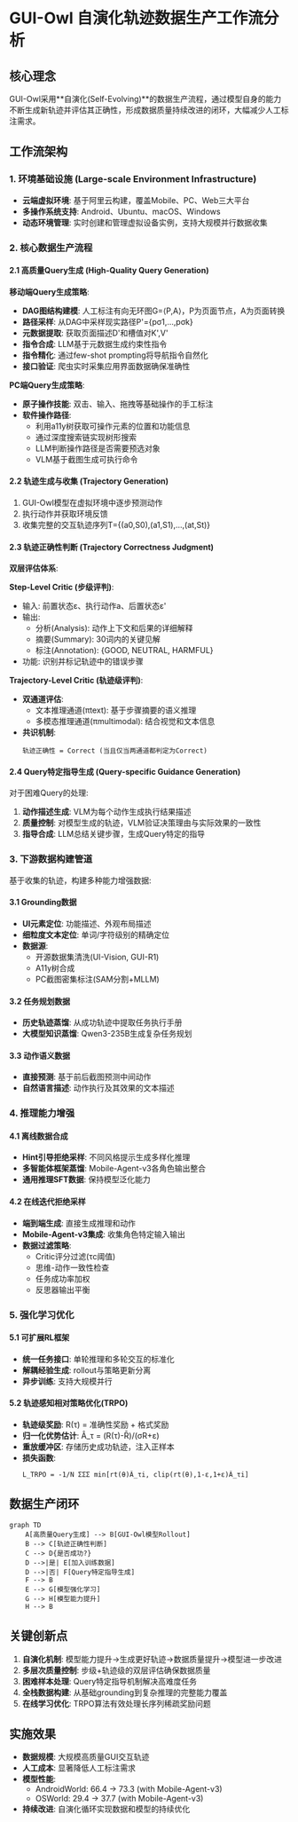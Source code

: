 # GUI-Owl 自演化轨迹数据生产工作流分析

## 核心理念
GUI-Owl采用**自演化(Self-Evolving)**的数据生产流程，通过模型自身的能力不断生成新轨迹并评估其正确性，形成数据质量持续改进的闭环，大幅减少人工标注需求。

## 工作流架构

### 1. 环境基础设施 (Large-scale Environment Infrastructure)
- **云端虚拟环境**: 基于阿里云构建，覆盖Mobile、PC、Web三大平台
- **多操作系统支持**: Android、Ubuntu、macOS、Windows
- **动态环境管理**: 实时创建和管理虚拟设备实例，支持大规模并行数据收集

### 2. 核心数据生产流程

#### 2.1 高质量Query生成 (High-Quality Query Generation)

**移动端Query生成策略**:
- **DAG图结构建模**: 人工标注有向无环图G=⟨P,A⟩，P为页面节点，A为页面转换
- **路径采样**: 从DAG中采样现实路径P'={pσ1,...,pσk}
- **元数据提取**: 获取页面描述D'和槽值对K',V'
- **指令合成**: LLM基于元数据生成约束性指令
- **指令精化**: 通过few-shot prompting将导航指令自然化
- **接口验证**: 爬虫实时采集应用界面数据确保准确性

**PC端Query生成策略**:
- **原子操作技能**: 双击、输入、拖拽等基础操作的手工标注
- **软件操作路径**: 
  - 利用a11y树获取可操作元素的位置和功能信息
  - 通过深度搜索链实现树形搜索
  - LLM判断操作路径是否需要预选对象
  - VLM基于截图生成可执行命令

#### 2.2 轨迹生成与收集 (Trajectory Generation)
1. GUI-Owl模型在虚拟环境中逐步预测动作
2. 执行动作并获取环境反馈
3. 收集完整的交互轨迹序列T={(a0,S0),(a1,S1),...,(at,St)}

#### 2.3 轨迹正确性判断 (Trajectory Correctness Judgment)

**双层评估体系**:

**Step-Level Critic (步级评判)**:
- 输入: 前置状态ε、执行动作a、后置状态ε'
- 输出:
  - 分析(Analysis): 动作上下文和后果的详细解释
  - 摘要(Summary): 30词内的关键见解
  - 标注(Annotation): {GOOD, NEUTRAL, HARMFUL}
- 功能: 识别并标记轨迹中的错误步骤

**Trajectory-Level Critic (轨迹级评判)**:
- **双通道评估**:
  - 文本推理通道(πtext): 基于步骤摘要的语义推理
  - 多模态推理通道(πmultimodal): 结合视觉和文本信息
- **共识机制**: 
  ```
  轨迹正确性 = Correct (当且仅当两通道都判定为Correct)
  ```

#### 2.4 Query特定指导生成 (Query-specific Guidance Generation)

对于困难Query的处理:
1. **动作描述生成**: VLM为每个动作生成执行结果描述
2. **质量控制**: 对模型生成的轨迹，VLM验证决策理由与实际效果的一致性
3. **指导合成**: LLM总结关键步骤，生成Query特定的指导

### 3. 下游数据构建管道

基于收集的轨迹，构建多种能力增强数据:

#### 3.1 Grounding数据
- **UI元素定位**: 功能描述、外观布局描述
- **细粒度文本定位**: 单词/字符级别的精确定位
- **数据源**:
  - 开源数据集清洗(UI-Vision, GUI-R1)
  - A11y树合成
  - PC截图密集标注(SAM分割+MLLM)

#### 3.2 任务规划数据
- **历史轨迹蒸馏**: 从成功轨迹中提取任务执行手册
- **大模型知识蒸馏**: Qwen3-235B生成复杂任务规划

#### 3.3 动作语义数据
- **直接预测**: 基于前后截图预测中间动作
- **自然语言描述**: 动作执行及其效果的文本描述

### 4. 推理能力增强

#### 4.1 离线数据合成
- **Hint引导拒绝采样**: 不同风格提示生成多样化推理
- **多智能体框架蒸馏**: Mobile-Agent-v3各角色输出整合
- **通用推理SFT数据**: 保持模型泛化能力

#### 4.2 在线迭代拒绝采样
- **端到端生成**: 直接生成推理和动作
- **Mobile-Agent-v3集成**: 收集角色特定输入输出
- **数据过滤策略**:
  - Critic评分过滤(τc阈值)
  - 思维-动作一致性检查
  - 任务成功率加权
  - 反思器输出平衡

### 5. 强化学习优化

#### 5.1 可扩展RL框架
- **统一任务接口**: 单轮推理和多轮交互的标准化
- **解耦经验生成**: rollout与策略更新分离
- **异步训练**: 支持大规模并行

#### 5.2 轨迹感知相对策略优化(TRPO)
- **轨迹级奖励**: R(τ) = 准确性奖励 + 格式奖励
- **归一化优势估计**: Â_τ = (R(τ)-R̄)/(σR+ε)
- **重放缓冲区**: 存储历史成功轨迹，注入正样本
- **损失函数**:
  ```
  L_TRPO = -1/N ΣΣΣ min[rt(θ)Â_τi, clip(rt(θ),1-ε,1+ε)Â_τi]
  ```

## 数据生产闭环

```mermaid
graph TD
    A[高质量Query生成] --> B[GUI-Owl模型Rollout]
    B --> C[轨迹正确性判断]
    C --> D{是否成功?}
    D -->|是| E[加入训练数据]
    D -->|否| F[Query特定指导生成]
    F --> B
    E --> G[模型强化学习]
    G --> H[模型能力提升]
    H --> B
```

## 关键创新点

1. **自演化机制**: 模型能力提升→生成更好轨迹→数据质量提升→模型进一步改进
2. **多层次质量控制**: 步级+轨迹级的双层评估确保数据质量
3. **困难样本处理**: Query特定指导机制解决高难度任务
4. **全栈数据构建**: 从基础grounding到复杂推理的完整能力覆盖
5. **在线学习优化**: TRPO算法有效处理长序列稀疏奖励问题

## 实施效果

- **数据规模**: 大规模高质量GUI交互轨迹
- **人工成本**: 显著降低人工标注需求
- **模型性能**: 
  - AndroidWorld: 66.4 → 73.3 (with Mobile-Agent-v3)
  - OSWorld: 29.4 → 37.7 (with Mobile-Agent-v3)
- **持续改进**: 自演化循环实现数据和模型的持续优化